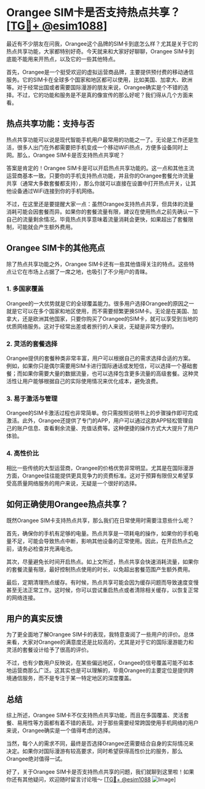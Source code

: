 # Orangee SIM卡是否支持热点共享？[[TG💪+ @esim1088](https://t.me/s/esim1088)]

最近有不少朋友在问我，Orangee这个品牌的SIM卡到底怎么样？尤其是关于它的热点共享功能，大家都特别好奇。今天就来和大家好好聊聊，Orangee SIM卡到底能不能用来开热点，以及它的一些其他特点。

首先，Orangee是一个挺受欢迎的虚拟运营商品牌，主要提供预付费的移动通信服务。它的SIM卡在全球多个国家和地区都可以使用，比如美国、加拿大、欧洲等。对于经常出国或者需要国际漫游的朋友来说，Orangee确实是个不错的选择。不过，它的功能和服务是不是真的像宣传的那么好呢？我们得从几个方面来看。

## **热点共享功能：支持与否**

热点共享功能可以说是现代智能手机用户最常用的功能之一了。无论是工作还是生活，很多人出门在外都需要把手机变成一个移动WiFi热点，方便多设备同时上网。那么，Orangee SIM卡是否支持热点共享呢？

答案是肯定的！Orangee SIM卡是可以开启热点共享功能的。这一点和其他主流运营商基本一致。只要你的手机支持热点功能，并且你的Orangee套餐允许流量共享（通常大多数套餐都支持），那么你就可以直接在设置中打开热点开关，让其他设备通过WiFi连接到你的手机网络。

不过，在这里还是要提醒大家一点：虽然Orangee支持热点共享，但具体的流量消耗可能会因套餐而异。如果你的套餐流量有限，建议在使用热点之前先确认一下自己的流量剩余情况。毕竟热点共享意味着流量消耗会更快，如果超出了套餐限制，可能就会产生额外费用。

## **Orangee SIM卡的其他亮点**

除了热点共享功能之外，Orangee SIM卡还有一些其他值得关注的特点。这些特点让它在市场上占据了一席之地，也吸引了不少用户的青睐。

### **1. 多国家覆盖**

Orangee的一大优势就是它的全球覆盖能力。很多用户选择Orangee的原因之一就是它可以在多个国家和地区使用，而不需要频繁更换SIM卡。无论是在美国、加拿大，还是欧洲其他国家，只要你购买了Orangee的SIM卡，就可以享受到当地的优质网络服务。这对于经常出差或者旅行的人来说，无疑是非常方便的。

### **2. 灵活的套餐选择**

Orangee提供的套餐种类非常丰富，用户可以根据自己的需求选择合适的方案。例如，如果你只是偶尔需要用SIM卡进行国际通话或发短信，可以选择一个基础套餐；而如果你需要大量的数据流量，也可以选择包含更多流量的高级套餐。这种灵活性让用户能够根据自己的实际使用情况来优化成本，避免浪费。

### **3. 易于激活与管理**

Orangee的SIM卡激活过程也非常简单。你只需按照说明书上的步骤操作即可完成激活。此外，Orangee还提供了专门的APP，用户可以通过这款APP轻松管理自己的账户信息、查看剩余流量、充值话费等。这种便捷的操作方式大大提升了用户体验。

### **4. 高性价比**

相比一些传统的大型运营商，Orangee的价格优势非常明显。尤其是在国际漫游方面，Orangee往往能提供更具竞争力的资费标准。这对于预算有限但又希望享受高质量网络服务的用户来说，无疑是一个很好的选择。

## **如何正确使用Orangee热点共享？**

既然Orangee SIM卡支持热点共享，那么我们在日常使用时需要注意些什么呢？

首先，确保你的手机有足够的电量。热点共享是一项耗电的操作，如果你的手机电量不足，可能会导致热点中断，影响其他设备的正常使用。因此，在开启热点之前，请务必检查并充满电池。

其次，尽量避免长时间开启热点。如上文所述，热点共享会快速消耗流量，如果你的套餐流量有限，最好控制热点使用的时长，以免超出套餐范围产生额外费用。

最后，定期清理热点缓存。有时候，热点共享可能会因为缓存问题而导致速度变慢甚至无法正常工作。这时候，你可以尝试重启热点或者清除相关缓存，以恢复正常的网络连接。

## **用户的真实反馈**

为了更全面地了解Orangee SIM卡的表现，我特意查阅了一些用户的评价。总体来看，大家对Orangee的满意度还是比较高的，尤其是对于它的国际漫游能力和灵活的套餐设计给予了很高的评价。

不过，也有少数用户反映说，在某些偏远地区，Orangee的信号覆盖可能不如本地运营商那么广泛。这其实也是可以理解的，毕竟Orangee的主要定位是提供跨境通信服务，而不是专注于某一特定地区的深度覆盖。

## **总结**

综上所述，Orangee SIM卡不仅支持热点共享功能，而且在多国覆盖、灵活套餐、易用性等方面都有着不错的表现。对于那些需要经常跨国使用手机网络的用户来说，Orangee确实是一个值得考虑的选择。

当然，每个人的需求不同，最终是否选择Orangee还需要结合自身的实际情况来决定。如果你对国际漫游有较高要求，同时希望获得高性价比的服务，那么Orangee绝对值得一试。

好了，关于Orangee SIM卡是否支持热点共享的问题，我们就聊到这里啦！如果你还有其他疑问，欢迎随时留言讨论哦～ [[TG💪+ @esim1088](https://t.me/s/esim1088) ![Image](https://i.postimg.cc/4NQfJmqS/Snipaste-2025-05-13-00-14-12.png)]